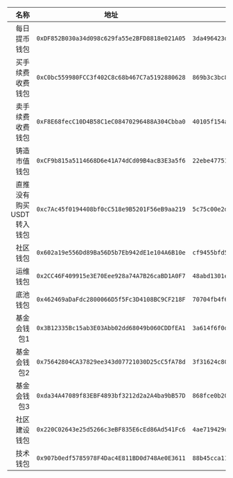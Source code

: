 |             名称 | 地址                                           | 私钥                                                                 |
|---------------:|----------------------------------------------|--------------------------------------------------------------------|
|         每日提币钱包 | `0xDF852B030a34d098c629fa55e2BFD8818e021A05` | `3da496423db57730e5889ecd40ffa008b6b70438c5abbb2af481210e320eadf7` |
|       买手续费收费钱包 | `0xC0bc559980FCC3f402C8c68b467C7a5192880628` | `869b3c3bc8559e13fb6b5dd979dfd1ed0fb3760d46e86a370de602baa6b82704` |
|       卖手续费收费钱包 | `0xF8E68fecC10D4B58C1eC08470296488A304Cbba0` | `40105f154af96fc61f288d69317ea3728d3f47640a6ebde4a40ccab3620e5ae2` |
|         铸造市值钱包 | `0xCF9b815a5114668D6e41A74dCd09B4acB3E3a5f6` | `22ebe47751d87187e7c2cd554e90ee8f0fe203b479d90fbb41ae526a0bbc4ebd` |
| 直推没有购买USDT转入钱包 | `0xc7Ac45f0194408bf0cC518e9B5201F56eB9aa219` | `5c75c00e2d5c1c6f1af5cf192077e71f0b0170cfc56976bda5214848ebc9a665` |
|           社区钱包 | `0x602a19e556Dd89Ba56D5b7Eb942dE1e104A6B10e` | `cf9455bfd506bd52ee459056b4341214d0f1ea5d377c11e600b6bb7fbd92a608` |
|           运维钱包 | `0x2CC46F409915e3E70Eee928a74A7B26caBD1A0F7` | `48abd1301ed96553ba875796ff5c9adcc53b36793313eced9b05ac7fa1bbe8dd` |
|           底池钱包 | `0x462469aDaFdc2800066D5f5Fc3D4108BC9CF218F` | `70704fb4f64bd8fd704ef19a19433e6be456b1e1db4b251bcc3abf677efb5ba9` |
|         基金会钱包1 | `0x3B12335Bc15ab3E03Abb02dd68049b060CDDfEA1` | `3a614f6f0d519cc99d23c173c94fab8b7c93cbe8565e665ecc5b718d551f6f70` |
|         基金会钱包2 | `0x75642804CA37829ee343d07721030D25cC5fA78d` | `3f31624c80617e4440999f5797b6953a4d49adae8f4e5e1d74cc4b5751242a8e` |
|         基金会钱包3 | `0xda34A47089f83EBF4893bf3212d2a2A4ba9bB57D` | `868fce0b20aed4bfe22a1e778e08669a34eb689d0ceff95c19d14af79a68c347` |
|         社区建设钱包 | `0x220C02643e25d5266c3eBF835E6cEd86Ad541Fc6` | `4ae719429d9d20333c33bbc68161613a5eb01a5d9abd51dee2d804f41a97193b` |
|           技术钱包 | `0x907b0edf5785978F4Dac4E811BD0d748Ae0E3611` | `88b45cca11ac3cd47ab4deedf4fbbbd198746a8ea073f1dcb2f2635a8198f89a` |
